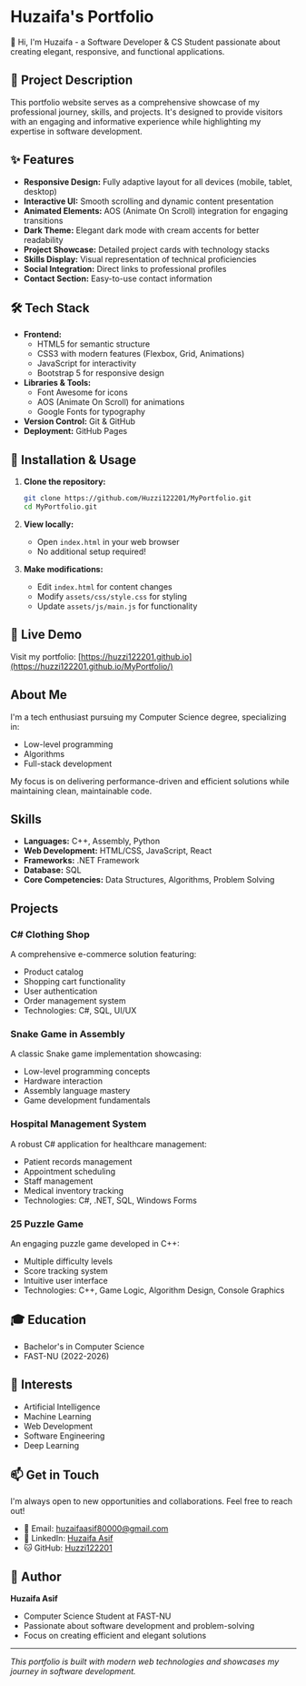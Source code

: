 # Huzaifa's Portfolio

👋 Hi, I'm Huzaifa - a Software Developer & CS Student passionate about creating elegant, responsive, and functional applications.

## 📝 Project Description
This portfolio website serves as a comprehensive showcase of my professional journey, skills, and projects. It's designed to provide visitors with an engaging and informative experience while highlighting my expertise in software development.

## ✨ Features
- **Responsive Design:** Fully adaptive layout for all devices (mobile, tablet, desktop)
- **Interactive UI:** Smooth scrolling and dynamic content presentation
- **Animated Elements:** AOS (Animate On Scroll) integration for engaging transitions
- **Dark Theme:** Elegant dark mode with cream accents for better readability
- **Project Showcase:** Detailed project cards with technology stacks
- **Skills Display:** Visual representation of technical proficiencies
- **Social Integration:** Direct links to professional profiles
- **Contact Section:** Easy-to-use contact information

## 🛠 Tech Stack
- **Frontend:**
  - HTML5 for semantic structure
  - CSS3 with modern features (Flexbox, Grid, Animations)
  - JavaScript for interactivity
  - Bootstrap 5 for responsive design
- **Libraries & Tools:**
  - Font Awesome for icons
  - AOS (Animate On Scroll) for animations
  - Google Fonts for typography
- **Version Control:** Git & GitHub
- **Deployment:** GitHub Pages

## 🚀 Installation & Usage
1. **Clone the repository:**
   ```bash
   git clone https://github.com/Huzzi122201/MyPortfolio.git
   cd MyPortfolio.git
   ```

2. **View locally:**
   - Open `index.html` in your web browser
   - No additional setup required!

3. **Make modifications:**
   - Edit `index.html` for content changes
   - Modify `assets/css/style.css` for styling
   - Update `assets/js/main.js` for functionality

## 🔗 Live Demo
Visit my portfolio: [https://huzzi122201.github.io](https://huzzi122201.github.io/MyPortfolio/)

## About Me
I'm a tech enthusiast pursuing my Computer Science degree, specializing in:
- Low-level programming
- Algorithms
- Full-stack development

My focus is on delivering performance-driven and efficient solutions while maintaining clean, maintainable code.

## Skills
- **Languages:** C++, Assembly, Python
- **Web Development:** HTML/CSS, JavaScript, React
- **Frameworks:** .NET Framework
- **Database:** SQL
- **Core Competencies:** Data Structures, Algorithms, Problem Solving

## Projects

### C# Clothing Shop
A comprehensive e-commerce solution featuring:
- Product catalog
- Shopping cart functionality
- User authentication
- Order management system
- Technologies: C#, SQL, UI/UX

### Snake Game in Assembly
A classic Snake game implementation showcasing:
- Low-level programming concepts
- Hardware interaction
- Assembly language mastery
- Game development fundamentals

### Hospital Management System
A robust C# application for healthcare management:
- Patient records management
- Appointment scheduling
- Staff management
- Medical inventory tracking
- Technologies: C#, .NET, SQL, Windows Forms

### 25 Puzzle Game
An engaging puzzle game developed in C++:
- Multiple difficulty levels
- Score tracking system
- Intuitive user interface
- Technologies: C++, Game Logic, Algorithm Design, Console Graphics

## 🎓 Education
- Bachelor's in Computer Science
- FAST-NU (2022-2026)

## 🌟 Interests
- Artificial Intelligence
- Machine Learning
- Web Development
- Software Engineering
- Deep Learning

## 📫 Get in Touch
I'm always open to new opportunities and collaborations. Feel free to reach out!

- 📧 Email: huzaifaasif80000@gmail.com
- 💼 LinkedIn: [Huzaifa Asif](https://www.linkedin.com/in/huzaifa-asif-6b914a275/)
- 🐱 GitHub: [Huzzi122201](https://github.com/Huzzi122201)

## 👤 Author
**Huzaifa Asif**
- Computer Science Student at FAST-NU
- Passionate about software development and problem-solving
- Focus on creating efficient and elegant solutions

---
*This portfolio is built with modern web technologies and showcases my journey in software development.*
